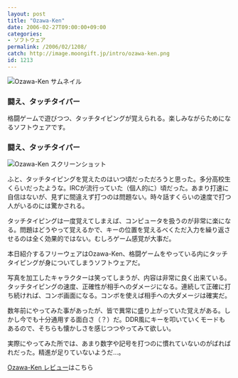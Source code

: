 ```yaml
---
layout: post
title: "Ozawa-Ken"
date: 2006-02-27T09:00:00+09:00
categories:
- ソフトウェア
permalink: /2006/02/1208/
catch: http://image.moongift.jp/intro/ozawa-ken.png
id: 1213
---
```

 ![Ozawa-Ken サムネイル](http://image.moongift.jp/intro/ozawa-ken.t.png "Ozawa-Ken サムネイル")
  

### 闘え、タッチタイパー
  
格闘ゲームで遊びつつ、タッチタイピングが覚えられる。楽しみながらためになるソフトウェアです。  
<!--more-->  

### 闘え、タッチタイパー
  

![Ozawa-Ken スクリーンショット](http://image.moongift.jp/intro/ozawa-ken.png "Ozawa-Ken スクリーンショット")

  

ふと、タッチタイピングを覚えたのはいつ頃だっただろうと思った。多分高校生くらいだったような。IRCが流行っていた（個人的に）頃だった。あまり打速に自信はないが、見ずに間違えず打つのは問題ない。時々話すくらいの速度で打つ人がいるのには驚かされる。

  

タッチタイピングは一度覚えてしまえば、コンピュータを扱うのが非常に楽になる。問題はどうやって覚えるかで、キーの位置を覚えるべくただ入力を繰り返させるのは全く効果的ではない。むしろゲーム感覚が大事だ。

  

本日紹介するフリーウェアはOzawa-Ken、格闘ゲームをやっている内にタッチタイピングが身についてしまうソフトウェアだ。

  

写真を加工したキャラクターは笑ってしまうが、内容は非常に良く出来ている。タッチタイピングの速度、正確性が相手へのダメージになる。連続して正確に打ち続ければ、コンボ画面になる。コンボを使えば相手への大ダメージは確実だ。

  

数年前にやってみた事があったが、皆で異常に盛り上がっていた覚えがある。しかし今でも十分通用する面白さ（？）だ。DDR風にキーを叩いていくモードもあるので、そちらも懐かしさを感じつつやってみて欲しい。

  

実際にやってみた所では、あまり数字や記号を打つのに慣れていないのがばればれだった。精進が足りていないようだ…。

  

[Ozawa-Ken レビュー](http://fw.moongift.jp/review/i-1217.html)はこちら

